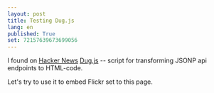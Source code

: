 ```yaml
---
layout: post
title: Testing Dug.js
lang: en
published: True
set: 72157639673699056
---
```


I found on [Hacker News][1] [Dug.js][2] -- script for transforming JSONP api endpoints to HTML-code.

Let's try to use it to embed Flickr set to this page.

<script>
    dug({
      endpoint: 'http://api.flickr.com/services/rest/?method=flickr.photosets.getPhotos&api_key={{site.flickr_key}}&format=json&photoset_id={{page.set}}',
      templateDelimiters: ['<<','>>'],
      callbackParam: 'jsoncallback',
      template: '<span class="photos">\
                    <<#photoset.photo>>\
                      <img src="http://farm<<farm>>.static.flickr.com/<<server>>/<<id>>_<<secret>>_m.jpg" alt="<<title>>" />\
                   <<photoset.photo>>\
                 </span>\'
    });
</script>


[1]: https://news.ycombinator.com/item?id=7230411
[2]: http://rog.ie/blog/dugjs-a-jsonp-to-html-script
